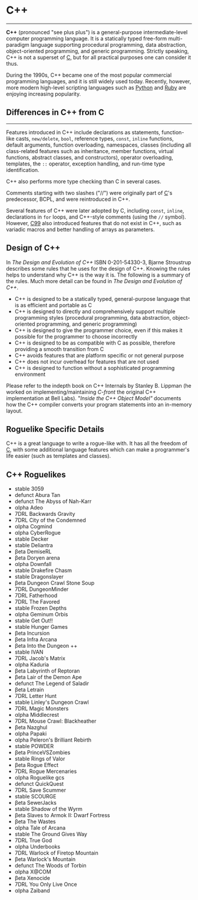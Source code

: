 # C++

---

**C++** (pronounced "see plus plus") is a general-purpose intermediate-level computer programming language. It is a statically typed free-form multi-paradigm language supporting procedural programming, data abstraction, object-oriented programming, and generic programming. Strictly speaking, C++ is not a superset of [C](c.md), but for all practical purposes one can consider it thus.

During the 1990s, C++ became one of the most popular commercial programming languages, and it is still widely used today. Recently, however, more modern high-level scripting languages such as [Python](python.md) and [Ruby](ruby.md) are enjoying increasing popularity.

## Differences in C++ from C

---

Features introduced in C++ include declarations as statements, function-like casts, `new/delete`, `bool`, reference types, `const`, `inline` functions, default arguments, function overloading, namespaces, classes (including all class-related features such as inheritance, member functions, virtual functions, abstract classes, and constructors), operator overloading, templates, the `::` operator, exception handling, and run-time type identification.

C++ also performs more type checking than C in several cases.

Comments starting with two slashes ("//") were originally part of [C](c.md)'s predecessor, BCPL, and were reintroduced in C++.

Several features of C++ were later adopted by C, including `const`, `inline`, declarations in `for` loops, and C++-style comments (using the `//` symbol). However, [C99](c.md) also introduced features that do not exist in C++, such as variadic macros and better handling of arrays as parameters.

## Design of C++

In _The Design and Evolution of C++_ ISBN 0-201-54330-3, Bjarne Stroustrup describes some rules that he uses for the design of C++. Knowing the rules helps to understand why C++ is the way it is. The following is a summary of the rules. Much more detail can be found in _The Design and Evolution of C++_.

- C++ is designed to be a statically typed, general-purpose language that is as efficient and portable as C
- C++ is designed to directly and comprehensively support multiple programming styles (procedural programming, data abstraction, object-oriented programming, and generic programming)
- C++ is designed to give the programmer choice, even if this makes it possible for the programmer to choose incorrectly
- C++ is designed to be as compatible with C as possible, therefore providing a smooth transition from C
- C++ avoids features that are platform specific or not general purpose
- C++ does not incur overhead for features that are not used
- C++ is designed to function without a sophisticated programming environment

Please refer to the indepth book on C++ Internals by Stanley B. Lippman (he worked on implementing/maintaining _C-front_ the original C++ implementation at Bell Labs). "_Inside the C++ Object Model"_ documents how the C++ compiler converts your program statements into an in-memory layout.

## Roguelike Specific Details

C++ is a great language to write a rogue-like with. It has all the freedom of [C](c.md), with some additional language features which can make a programmer's life easier (such as templates and classes).

## C++ Roguelikes

- stable 3059
- defunct Abura Tan
- defunct The Abyss of Nah-Karr
- αlpha Adeo
- 7DRL Backwards Gravity
- 7DRL City of the Condemned
- αlpha Cogmind
- αlpha CyberRogue
- stable Decker
- stable Deliantra
- βeta DemiseRL
- βeta Doryen arena
- αlpha Downfall
- stable Drakefire Chasm
- stable Dragonslayer
- βeta Dungeon Crawl Stone Soup
- 7DRL DungeonMinder
- 7DRL Fatherhood
- 7DRL The Favored
- stable Frozen Depths
- αlpha Geminum Orbis
- stable Get Out!!
- stable Hunger Games
- βeta Incursion
- βeta Infra Arcana
- βeta Into the Dungeon ++
- stable IVAN
- 7DRL Jacob's Matrix
- αlpha Kaduria
- βeta Labyrinth of Reptoran
- βeta Lair of the Demon Ape
- defunct The Legend of Saladir
- βeta Letrain
- 7DRL Letter Hunt
- stable Linley's Dungeon Crawl
- 7DRL Magic Monsters
- αlpha Middlecrest
- 7DRL Mouse Crawl: Blackheather
- βeta Nazghul
- αlpha Papaki
- αlpha Peleron's Brilliant Rebirth
- stable POWDER
- βeta PrinceVSZombies
- stable Rings of Valor
- βeta Rogue Effect
- 7DRL Rogue Mercenaries
- αlpha Roguelike gcs
- defunct QuickQuest
- 7DRL Save Scummer
- stable SCOURGE
- βeta SewerJacks
- stable Shadow of the Wyrm
- βeta Slaves to Armok II: Dwarf Fortress
- βeta The Wastes
- αlpha Tale of Arcana
- stable The Ground Gives Way
- 7DRL True God
- αlpha Underbooks
- 7DRL Warlock of Firetop Mountain
- βeta Warlock's Mountain
- defunct The Woods of Torbin
- αlpha X@COM
- βeta Xenocide
- 7DRL You Only Live Once
- αlpha Zaiband
